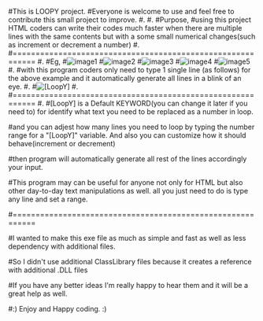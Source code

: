 #This is LOOPY project.
#Everyone is welcome to use and feel free to contribute this small project to improve.
#.
#.
#Purpose,
#using this project HTML coders can write their codes much faster when there are multiple lines with the same contents but with a some small numerical changes(such as increment or decrement a number)
#.
#===========================================================
#.
#Eg,
#<img src="/img1" alt="image1">
#<img src="/img2" alt="image2">
#<img src="/img3" alt="image3">
#<img src="/img4" alt="image4">
#<img src="/img5" alt="image5">
#.
#with this program coders only need to type 1 single line (as follows) for the above example and it automatically generate all lines in a blink of an eye.
#.
#<img src="/img[LoopY]" alt="[LoopY]">
#.
#===========================================================
#.
#[LoopY] is a Default KEYWORD(you can change it later if you need to) for identify what text you need to be replaced as a number in loop.

#and you can adjest how many lines you need to loop by typing the number range for a "[LoopY]" variable. And also you can customize how it should behave(increment or decrement)

#then program will automatically generate all rest of the lines accordingly your input. 


#This program may can be useful for anyone not only for HTML but also other day-to-day text manipulations as well. all you just need to do is type any line and set a range. 

#===========================================================

#I wanted to make this exe file as much as simple and fast as well as less dependency with additional files. 

#So I didn't use additional ClassLibrary files because it creates a reference with additional .DLL files

#If you have any better ideas I'm really happy to hear them and it will be a great help as well.



#:) Enjoy and Happy coding. :)

